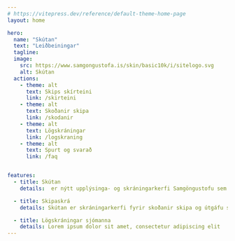 ```yaml
---
# https://vitepress.dev/reference/default-theme-home-page
layout: home

hero:
  name: "Skútan"
  text: "Leiðbeiningar"
  tagline: 
  image:
    src: https://www.samgongustofa.is/skin/basic10k/i/sitelogo.svg
    alt: Skútan
  actions:
    - theme: alt
      text: Skips skírteini
      link: /skirteini
    - theme: alt
      text: Skoðanir skipa
      link: /skodanir
    - theme: alt
      text: Lögskráningar
      link: /logskraning
    - theme: alt
      text: Spurt og svarað
      link: /faq


features:
  - title: Skútan
    details:  er nýtt upplýsinga- og skráningarkerfi Samgöngustofu sem sameinar tvö eldri kerfi, skipaskrá og lögskráningar sjómanna.

  - title: Skipaskrá
    details: Skútan er skráningarkerfi fyrir skoðanir skipa og útgáfu skips skírteina

  - title: Lögskráningar sjómanna
    details: Lorem ipsum dolor sit amet, consectetur adipiscing elit
---
```


